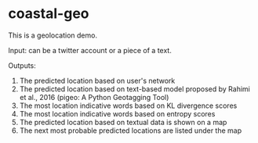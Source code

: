 # coastal-geo

This is a geolocation demo. 

Input: can be a twitter account or a piece of a text. 

Outputs:
1) The predicted location based on user's network
2) The predicted location based on text-based model proposed by Rahimi et al., 2016 (pigeo: A Python Geotagging Tool)
3) The most location indicative words based on KL divergence scores
4) The most location indicative words based on entropy scores
5) The predicted location based on textual data is shown on a map
6) The next most probable predicted locations are listed under the map



